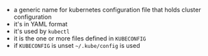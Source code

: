 * a generic name for kubernetes configuration file that holds cluster configuration
* it's in YAML format
* it's used by `kubectl`
* it is the one or more files defined in `KUBECONFIG`
* if `KUBECONFIG` is unset `~/.kube/config` is used
